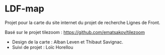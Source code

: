 LDF-map
=======

Projet pour la carte du site internet du projet de recherche Lignes de Front.

Basé sur le projet tilezoom : https://github.com/ematsakov/tilezoom

- Design de la carte : Alban Leven et Thibaut Savignac.
- Suivi de projet : Loïc Horellou
